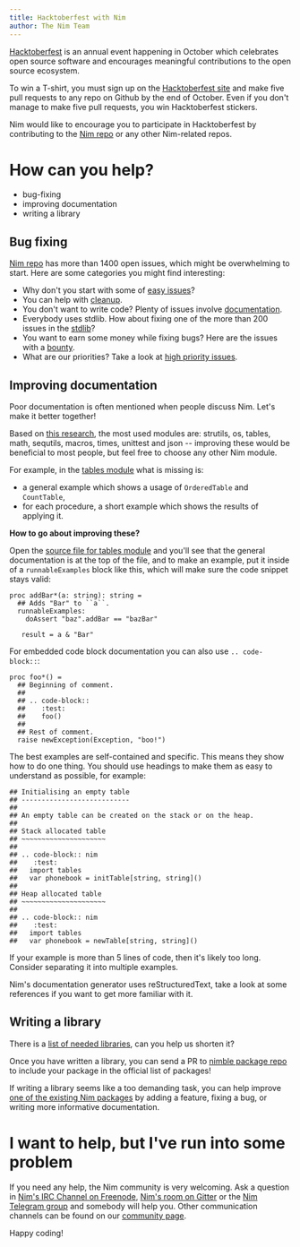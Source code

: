 ```yaml
---
title: Hacktoberfest with Nim
author: The Nim Team
---
```


[Hacktoberfest](https://hacktoberfest.digitalocean.com/) is an annual event happening in October which celebrates open source software and encourages meaningful contributions to the open source ecosystem.

To win a T-shirt, you must sign up on the [Hacktoberfest site](https://hacktoberfest.digitalocean.com/) and make five pull requests to any repo on Github by the end of October.
Even if you don't manage to make five pull requests, you win Hacktoberfest stickers.

Nim would like to encourage you to participate in Hacktoberfest by contributing to the [Nim repo](https://github.com/nim-lang/nim) or any other Nim-related repos.



# How can you help?

* bug-fixing
* improving documentation
* writing a library



## Bug fixing

[Nim repo](https://github.com/nim-lang/nim) has more than 1400 open issues, which might be overwhelming to start.
Here are some categories you might find interesting:

* Why don't you start with some of [easy issues](https://github.com/nim-lang/nim/issues?q=is%3Aopen+is%3Aissue+label%3AEasy)?
* You can help with [cleanup](https://github.com/nim-lang/nim/issues?q=is%3Aopen+is%3Aissue+label%3ACleanup).
* You don't want to write code? Plenty of issues involve [documentation](https://github.com/nim-lang/nim/issues?q=is%3Aopen+is%3Aissue+label%3ADocumentation).
* Everybody uses stdlib. How about fixing one of the more than 200 issues in the [stdlib](https://github.com/nim-lang/nim/issues?q=is%3Aopen+is%3Aissue+label%3AStdlib)?
* You want to earn some money while fixing bugs? Here are the issues with a [bounty](https://github.com/nim-lang/nim/issues?q=is%3Aopen+is%3Aissue+label%3Abounty).
* What are our priorities? Take a look at [high priority issues](https://github.com/nim-lang/nim/issues?q=is%3Aopen+is%3Aissue+label%3A"High+Priority").



## Improving documentation

Poor documentation is often mentioned when people discuss Nim.
Let's make it better together!

Based on [this research](https://gist.github.com/GULPF/6d49e74af9992f8fc65476a9264488a0), the most used modules are: strutils, os, tables, math, sequtils, macros, times, unittest and json -- improving these would be beneficial to most people, but feel free to choose any other Nim module.

For example, in the [tables module](https://nim-lang.org/docs/tables.html) what is missing is:
* a general example which shows a usage of `OrderedTable` and `CountTable`,
* for each procedure, a short example which shows the results of applying it.

**How to go about improving these?**

Open the [source file for tables module](https://github.com/nim-lang/Nim/blob/master/lib/pure/collections/tables.nim) and you'll see that the general documentation is at the top of the file, and to make an example, put it inside of a `runnableExamples` block like this, which will make sure the code snippet stays valid:

```
proc addBar*(a: string): string =
  ## Adds "Bar" to ``a``.
  runnableExamples:
    doAssert "baz".addBar == "bazBar"
   
   result = a & "Bar"
```

For embedded code block documentation you can also use `.. code-block::`:
```
proc foo*() =
  ## Beginning of comment.
  ##
  ## .. code-block::
  ##    :test:
  ##    foo()
  ##
  ## Rest of comment.
  raise newException(Exception, "boo!")
```
The best examples are self-contained and specific. This means they show how to do one thing. You should use headings to make them as easy to understand as possible, for example:

```
## Initialising an empty table
## ---------------------------
##
## An empty table can be created on the stack or on the heap.
##
## Stack allocated table
## ~~~~~~~~~~~~~~~~~~~~~
##
## .. code-block:: nim
##    :test:
##   import tables
##   var phonebook = initTable[string, string]()
##
## Heap allocated table
## ~~~~~~~~~~~~~~~~~~~~~
##
## .. code-block:: nim
##    :test:
##   import tables
##   var phonebook = newTable[string, string]()
```

If your example is more than 5 lines of code, then it's likely too long. Consider separating it into multiple examples.

Nim's documentation generator uses reStructuredText, take a look at some references if you want to get more familiar with it.

## Writing a library

There is a [list of needed libraries](https://github.com/nim-lang/needed-libraries/issues), can you help us shorten it?

Once you have written a library, you can send a PR to [nimble package repo](https://github.com/nim-lang/nimble) to include your package in the official list of packages!

If writing a library seems like a too demanding task, you can help improve [one of the existing Nim packages](https://nimble.directory/) by adding a feature, fixing a bug, or writing more informative documentation.



# I want to help, but I've run into some problem

If you need any help, the Nim community is very welcoming.
Ask a question in [Nim's IRC Channel on Freenode](irc://freenode.net/nim), [Nim's room on Gitter](https://gitter.im/nim-lang/Nim) or the [Nim Telegram group](https://t.me/nim_lang) and somebody will help you. Other communication channels can be found on our [community page](https://nim-lang.org/community.html).

Happy coding!
